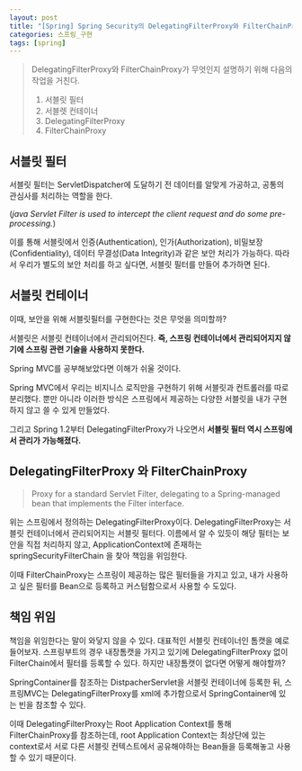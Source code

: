 ```yaml
---
layout: post
title: "[Spring] Spring Security의 DelegatingFilterProxy와 FilterChainProxy"
categories: 스프링_구현
tags: [spring]
---
```


> DelegatingFilterProxy와 FilterChainProxy가 무엇인지 설명하기 위해 다음의 작업을 거친다.
> 
> 1. 서블릿 필터
> 2. 서블렛 컨테이너
> 3. DelegatingFilterProxy
> 3. FilterChainProxy





## 서블릿 필터
서블릿 필터는 ServletDispatcher에 도달하기 전 데이터를 알맞게 가공하고, 공통의 관심사를 처리하는 역할을 한다.<div>
(*java Servlet Filter is used to intercept the client request and do some pre-processing.*)


이를 통해 서블릿에서 인증(Authentication), 인가(Authorization), 비밀보장(Confidentiality), 데이터 무결성(Data Integrity)과 같은 
보안 처리가 가능하다. 따라서 우리가 별도의 보안 처리를 하고 싶다면, 서블릿 필터를 만들어 추가하면 된다.

## 서블릿 컨테이너
이때, 보안을 위해 서블릿필터를 구현한다는 것은 무엇을 의미할까?

서블릿은 서블릿 컨테이너에서 관리되어진다. 
**즉, 스프링 컨테이너에서 관리되어지지 않기에 스프링 관련 기술을 사용하지 못한다.**


Spring MVC를 공부해보았다면 이해가 쉬울 것이다. <div>
Spring MVC에서 우리는 비지니스 로직만을 구현하기 위해 서블릿과 컨트롤러를 따로 분리했다.
뿐만 아니라 이러한 방식은 스프링에서 제공하는 다양한 서블릿을 내가 구현하지 않고 쓸 수 있게 만들었다.

그리고 Spring 1.2부터 DelegatingFilterProxy가 나오면서 **서블릿 필터 역시 스프링에서 관리가 가능해졌다.**



## DelegatingFilterProxy 와 FilterChainProxy
> Proxy for a standard Servlet Filter, delegating to a Spring-managed bean that implements the Filter interface.

위는 스프링에서 정의하는 DelegatingFilterProxy이다.
DelegatingFilterProxy는 서블릿 컨테이너에서 관리되어지는 서블릿 필터다.
이름에서 알 수 있듯이 해당 필터는 보안을 직접 처리하지 않고, ApplicationContext에 존재하는 springSecurityFilterChain
을 찾아 책임을 위임한다.

이때 FilterChainProxy는 스프링이 제공하는 많은 필터들을 가지고 있고,
내가 사용하고 싶은 필터를 Bean으로 등록하고 커스텀함으로서 사용할 수 도있다.


## 책임 위임
책임을 위임한다는 말이 와닿지 않을 수 있다.
대표적인 서블릿 컨테이너인 톰캣을 예로 들어보자.
스프링부트의 경우 내장톰캣을 가지고 있기에 DelegatingFilterProxy 없이 FilterChain에서 필터를 등록할 수 있다.
하지만 내장톰캣이 없다면 어떻게 해야할까? <div>
SpringContainer를 참조하는 DistpacherServlet을 서블릿 컨테이너에 등록한 뒤,
스프링MVC는 DelegatingFilterProxy를 xml에 추가함으로서 SpringContainer에 있는 빈을 참조할 수 있다.

이때 DelegatingFilterProxy는 Root Application Context를 통해 FilterChainProxy를 참조하는데,
root Application Context는 최상단에 있는 context로서 
서로 다른 서블릿 컨텍스트에서 공유해야하는 Bean들을 등록해놓고 사용할 수 있기 때문이다.










